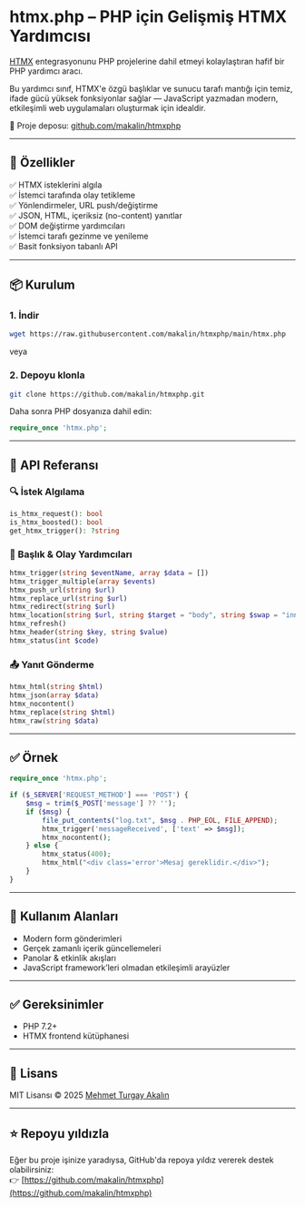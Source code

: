 # htmx.php – PHP için Gelişmiş HTMX Yardımcısı

[HTMX](https://htmx.org/) entegrasyonunu PHP projelerine dahil etmeyi kolaylaştıran hafif bir PHP yardımcı aracı.

Bu yardımcı sınıf, HTMX'e özgü başlıklar ve sunucu tarafı mantığı için temiz, ifade gücü yüksek fonksiyonlar sağlar — JavaScript yazmadan modern, etkileşimli web uygulamaları oluşturmak için idealdir.

🧪 Proje deposu: [github.com/makalin/htmxphp](https://github.com/makalin/htmxphp)

---

## 🚀 Özellikler

✅ HTMX isteklerini algıla  
✅ İstemci tarafında olay tetikleme  
✅ Yönlendirmeler, URL push/değiştirme  
✅ JSON, HTML, içeriksiz (no-content) yanıtlar  
✅ DOM değiştirme yardımcıları  
✅ İstemci tarafı gezinme ve yenileme  
✅ Basit fonksiyon tabanlı API

---

## 📦 Kurulum

### 1. İndir

```bash
wget https://raw.githubusercontent.com/makalin/htmxphp/main/htmx.php
```

veya

### 2. Depoyu klonla

```bash
git clone https://github.com/makalin/htmxphp.git
```

Daha sonra PHP dosyanıza dahil edin:

```php
require_once 'htmx.php';
```

---

## 🧠 API Referansı

### 🔍 İstek Algılama

```php
is_htmx_request(): bool
is_htmx_boosted(): bool
get_htmx_trigger(): ?string
```

### 🎯 Başlık & Olay Yardımcıları

```php
htmx_trigger(string $eventName, array $data = [])
htmx_trigger_multiple(array $events)
htmx_push_url(string $url)
htmx_replace_url(string $url)
htmx_redirect(string $url)
htmx_location(string $url, string $target = "body", string $swap = "innerHTML")
htmx_refresh()
htmx_header(string $key, string $value)
htmx_status(int $code)
```

### 📤 Yanıt Gönderme

```php
htmx_html(string $html)
htmx_json(array $data)
htmx_nocontent()
htmx_replace(string $html)
htmx_raw(string $data)
```

---

## ✅ Örnek

```php
require_once 'htmx.php';

if ($_SERVER['REQUEST_METHOD'] === 'POST') {
    $msg = trim($_POST['message'] ?? '');
    if ($msg) {
        file_put_contents("log.txt", $msg . PHP_EOL, FILE_APPEND);
        htmx_trigger('messageReceived', ['text' => $msg]);
        htmx_nocontent();
    } else {
        htmx_status(400);
        htmx_html("<div class='error'>Mesaj gereklidir.</div>");
    }
}
```

---

## 🧪 Kullanım Alanları

- Modern form gönderimleri  
- Gerçek zamanlı içerik güncellemeleri  
- Panolar & etkinlik akışları  
- JavaScript framework’leri olmadan etkileşimli arayüzler

---

## ✅ Gereksinimler

- PHP 7.2+  
- HTMX frontend kütüphanesi

---

## 📜 Lisans

MIT Lisansı © 2025 [Mehmet Turgay Akalın](https://github.com/makalin)

---

## ⭐️ Repoyu yıldızla

Eğer bu proje işinize yaradıysa, GitHub'da repoya yıldız vererek destek olabilirsiniz:  
👉 [https://github.com/makalin/htmxphp](https://github.com/makalin/htmxphp)
